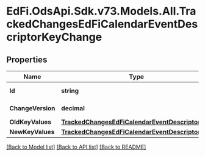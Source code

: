 # EdFi.OdsApi.Sdk.v73.Models.All.TrackedChangesEdFiCalendarEventDescriptorKeyChange

## Properties

Name | Type | Description | Notes
------------ | ------------- | ------------- | -------------
**Id** | **string** | Resource identifier | [optional] 
**ChangeVersion** | **decimal** | Change version | [optional] 
**OldKeyValues** | [**TrackedChangesEdFiCalendarEventDescriptorKey**](TrackedChangesEdFiCalendarEventDescriptorKey.md) |  | [optional] 
**NewKeyValues** | [**TrackedChangesEdFiCalendarEventDescriptorKey**](TrackedChangesEdFiCalendarEventDescriptorKey.md) |  | [optional] 

[[Back to Model list]](../../README.md#documentation-for-models) [[Back to API list]](../../README.md#documentation-for-api-endpoints) [[Back to README]](../../README.md)

